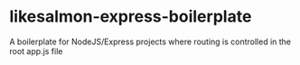 # likesalmon-express-boilerplate
A boilerplate for NodeJS/Express projects where routing is controlled in the root app.js file
